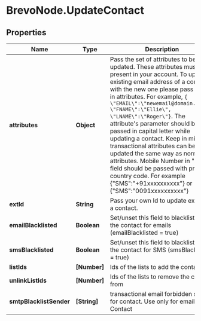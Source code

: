 # BrevoNode.UpdateContact

## Properties
Name | Type | Description | Notes
------------ | ------------- | ------------- | -------------
**attributes** | **Object** | Pass the set of attributes to be updated. These attributes must be present in your account. To update existing email address of a contact with the new one please pass EMAIL in attributes. For example, `{ \"EMAIL\":\"newemail@domain.com\", \"FNAME\":\"Ellie\", \"LNAME\":\"Roger\"}`. The attribute's parameter should be passed in capital letter while updating a contact. Keep in mind transactional attributes can be updated the same way as normal attributes. Mobile Number in \"SMS\" field should be passed with proper country code. For example {\"SMS\":\"+91xxxxxxxxxx\"} or {\"SMS\":\"0091xxxxxxxxxx\"} | [optional] 
**extId** | **String** | Pass your own Id to update ext_id of a contact. | [optional] 
**emailBlacklisted** | **Boolean** | Set/unset this field to blacklist/allow the contact for emails (emailBlacklisted = true) | [optional] 
**smsBlacklisted** | **Boolean** | Set/unset this field to blacklist/allow the contact for SMS (smsBlacklisted = true) | [optional] 
**listIds** | **[Number]** | Ids of the lists to add the contact to | [optional] 
**unlinkListIds** | **[Number]** | Ids of the lists to remove the contact from | [optional] 
**smtpBlacklistSender** | **[String]** | transactional email forbidden sender for contact. Use only for email Contact | [optional] 


